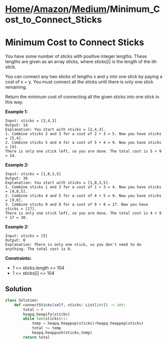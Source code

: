 # [Home](./../..)/[Amazon](./..)/[Medium](./)/Minimum_Cost_to_Connect_Sticks
<h1>Minimum Cost to Connect Sticks</h1>

<p>
You have some number of sticks with positive integer lengths. These lengths are given as an array sticks, where sticks[i] is the length of the ith stick.

You can connect any two sticks of lengths x and y into one stick by paying a cost of x + y. You must connect all the sticks until there is only one stick remaining.

Return the minimum cost of connecting all the given sticks into one stick in this way.
</p>

<b>Example 1:</b>

    Input: sticks = [2,4,3]
    Output: 14
    Explanation: You start with sticks = [2,4,3].
    1. Combine sticks 2 and 3 for a cost of 2 + 3 = 5. Now you have sticks = [5,4].
    2. Combine sticks 5 and 4 for a cost of 5 + 4 = 9. Now you have sticks = [9].
    There is only one stick left, so you are done. The total cost is 5 + 9 = 14.
    
<b>Example 2:</b>

    Input: sticks = [1,8,3,5]
    Output: 30
    Explanation: You start with sticks = [1,8,3,5].
    1. Combine sticks 1 and 3 for a cost of 1 + 3 = 4. Now you have sticks = [4,8,5].
    2. Combine sticks 4 and 5 for a cost of 4 + 5 = 9. Now you have sticks = [9,8].
    3. Combine sticks 9 and 8 for a cost of 9 + 8 = 17. Now you have sticks = [17].
    There is only one stick left, so you are done. The total cost is 4 + 9 + 17 = 30.
    
<b>Example 2:</b>

    Input: sticks = [5]
    Output: 0
    Explanation: There is only one stick, so you don't need to do anything. The total cost is 0.

<b>Constraints:</b>

- 1 <= sticks.length <= 104
- 1 <= sticks[i] <= 104

<h2>Solution</h2>

```python
class Solution:
    def connectSticks(self, sticks: List[int]) -> int:
        total = 0
        heapq.heapify(sticks)
        while len(sticks)>1:
            temp = heapq.heappop(sticks)+heapq.heappop(sticks)
            total += temp
            heapq.heappush(sticks,temp)
        return total
```
